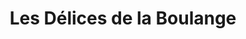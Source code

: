 ---
title: "Les Délices de la Boulange"
url: /remouille/les-delices-de-la-boulange/
shop: boulangerie
---